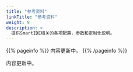 ```yaml
---
title: "参考资料"
linkTitle: "参考资料"
weight: 9
description: >
  提供SmartIDE相关的各项配置，参数和定制化说明。
---
```


{{% pageinfo %}}
内容更新中。
{{% /pageinfo %}}

内容更新中。